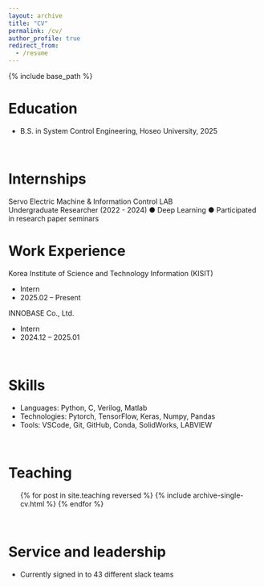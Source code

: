 ```yaml
---
layout: archive
title: "CV"
permalink: /cv/
author_profile: true
redirect_from:
  - /resume
---
```


{% include base_path %}

Education
======
<!--* Ph.D in Version Control Theory, GitHub University, 2018 (expected)
* M.S. in Jekyll, GitHub University, 2014-->
* B.S. in System Control Engineering, Hoseo University, 2025

<br>

Internships
======
Servo Electric Machine & Information Control LAB
<br> Undergraduate Researcher (2022 - 2024)
● Deep Learning
● Participated in research paper seminars
<br>

Work Experience
======
Korea Institute of Science and Technology Information (KISIT)
* Intern
* 2025.02 – Present

INNOBASE Co., Ltd.
* Intern
* 2024.12 – 2025.01

<br>

Skills
======
* Languages: Python, C, Verilog, Matlab
* Technologies: Pytorch, TensorFlow, Keras, Numpy, Pandas
* Tools: VSCode, Git, GitHub, Conda, SolidWorks, LABVIEW


<!--Publications
======
  <ul>{% for post in site.publications reversed %}
    {% include archive-single-cv.html %}
  {% endfor %}</ul>
  
Talks
======
  <ul>{% for post in site.talks reversed %}
    {% include archive-single-talk-cv.html  %}
  {% endfor %}</ul>-->

<br>

Teaching
======
  <ul>{% for post in site.teaching reversed %}
    {% include archive-single-cv.html %}
  {% endfor %}</ul>

<br>

Service and leadership
======
* Currently signed in to 43 different slack teams
